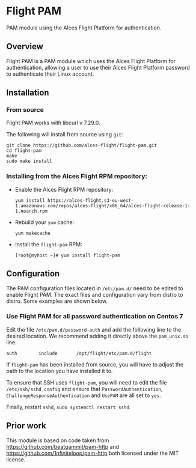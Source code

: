 # Flight PAM

PAM module using the Alces Flight Platform for authentication.

## Overview

Flight PAM is a PAM module which uses the Alces Flight Platform for
authentication, allowing a user to use their Alces Flight Platform password to
authenticate their Linux account.

## Installation

### From source

Flight PAM works with libcurl v 7.29.0.

The following will install from source using `git`:

```
git clone https://github.com/alces-flight/flight-pam.git
cd flight-pam
make
sudo make install
```

### Installing from the Alces Flight RPM repository:

 * Enable the Alces Flight RPM repository:

    ```
    yum install https://alces-flight.s3-eu-west-1.amazonaws.com/repos/alces-flight/x86_64/alces-flight-release-1-1.noarch.rpm
    ```

 * Rebuild your `yum` cache:

    ```
    yum makecache
    ```
    
 * Install the `flight-pam` RPM:

    ```
    [root@myhost ~]# yum install flight-pam
    ```


## Configuration

The PAM configuration files located in `/etc/pam.d/` need to be edited to
enable Flight PAM.  The exact files and configuration vary from distro to
distro.  Some examples are shown below.

### Use Flight PAM for all password authentication on Centos 7

Edit the file `/etc/pam.d/password-auth` and add the following line to the
desired location.  We recommend adding it directly above the `pam_unix.so`
line.

```
auth        include       /opt/flight/etc/pam.d/flight
```

If `flight-pam` has been installed from source, you will have to adjust the
path to the location you have installed it to.

To ensure that SSH uses `flight-pam`, you will need to edit the file
`/etc/ssh/sshd_config` and ensure that `PasswordAuthentication`,
`ChallengeResponseAuthentication` and `UsePAM` are all set to `yes`.

Finally, restart `sshd`, `sudo systemctl restart sshd`.


## Prior work

This module is based on code taken from https://github.com/beatgammit/pam-http
and https://github.com/1nfiniteloop/pam-http both licensed under the MIT
license.
